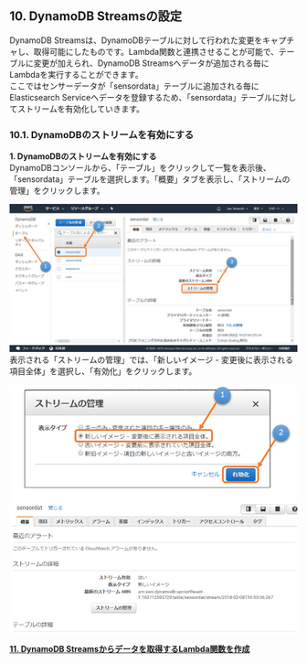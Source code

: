 ## 10. DynamoDB Streamsの設定
DynamoDB Streamsは、DynamoDBテーブルに対して行われた変更をキャプチャし、取得可能にしたものです。Lambda関数と連携させることが可能で、テーブルに変更が加えられ、DynamoDB Streamsへデータが追加される毎にLambdaを実行することができます。  
ここではセンサーデータが「sensordata」テーブルに追加される毎にElasticsearch Serviceへデータを登録するため、「sensordata」テーブルに対してストリームを有効化していきます。  

### 10.1. DynamoDBのストリームを有効にする  
**1. DynamoDBのストリームを有効にする**  
DynamoDBコンソールから、「テーブル」をクリックして一覧を表示後、「sensordata」テーブルを選択します。「概要」タブを表示し、「ストリームの管理」をクリックします。  
  
![図10.1-1-1](https://github.com/mimopa/jdmc-aws-handson/blob/master/docs/img/10-DynamoStream-1.png)  
表示される「ストリームの管理」では、「新しいイメージ - 変更後に表示される項目全体」を選択し、「有効化」をクリックします。  
  
![図10.1-1-2](https://github.com/mimopa/jdmc-aws-handson/blob/master/docs/img/10-DynamoStream-2.png)  

**[11. DynamoDB Streamsからデータを取得するLambda関数を作成](https://github.com/mimopa/jdmc-aws-handson/blob/master/docs/11.md#11-dynamodb-streams%E3%81%8B%E3%82%89%E3%83%87%E3%83%BC%E3%82%BF%E3%82%92%E5%8F%96%E5%BE%97%E3%81%99%E3%82%8Blambda%E9%96%A2%E6%95%B0%E3%82%92%E4%BD%9C%E6%88%90)**